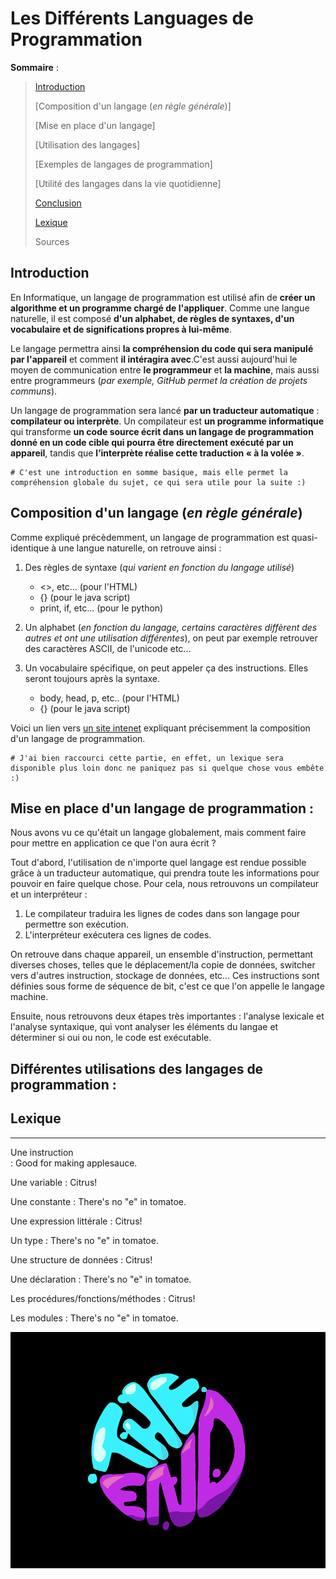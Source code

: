 Les Différents Languages de Programmation
==========================================


**Sommaire** :


> [Introduction](https://github.com/Noqs498/TP-Git/blob/master/les_différents_langages_de_programmation.md#introduction)
>
> [Composition d'un langage (*en règle générale*)]
>
> [Mise en place d'un langage]
>
> [Utilisation des langages]
>
> [Exemples de langages de programmation]
>
> [Utilité des langages dans la vie quotidienne]
>
> [Conclusion](https://github.com/Noqs498/TP-Git/blob/master/les_différents_langages_de_programmation.md#conclusion)
>
> [Lexique](https://github.com/Noqs498/TP-Git/blob/master/les_différents_langages_de_programmation.md#lexique)
>
> Sources


Introduction
------------

En Informatique, un langage de programmation est utilisé afin de **créer un algorithme et un programme chargé de l'appliquer**. Comme une langue naturelle, il est composé **d'un alphabet, de règles de syntaxes, d'un vocabulaire et de significations propres à lui-même**.

Le langage permettra ainsi **la compréhension du code qui sera manipulé par l'appareil** et comment **il intéragira avec**.C'est aussi aujourd'hui le moyen de communication entre **le programmeur** et **la machine**, mais aussi entre programmeurs (*par exemple, GitHub permet la création de projets communs*).

Un langage de programmation sera lancé **par un traducteur automatique** : **compilateur ou interprète**. Un compilateur est **un programme informatique** qui transforme **un code source écrit dans un langage de programmation donné en un code cible qui pourra être directement exécuté par un appareil**, tandis que **l’interprète réalise cette traduction « à la volée »**. 


    # C'est une introduction en somme basique, mais elle permet la compréhension globale du sujet, ce qui sera utile pour la suite :)

Composition d'un langage (*en règle générale*)
-----------------------------------------------

Comme expliqué précèdemment, un langage de programmation est quasi-identique à une langue naturelle, on retrouve ainsi :

 1. Des règles de syntaxe (*qui varient en fonction du langage utilisé*)
      * <>, etc... (pour l'HTML)
      * {} (pour le java script)
      * print, if, etc... (pour le python)

 2. Un alphabet (*en fonction du langage, certains caractères diffèrent des autres et ont une utilisation différentes*), on peut par exemple retrouver des caractères ASCII, de l'unicode etc...

 3. Un vocabulaire spécifique, on peut appeler ça des instructions. Elles seront toujours après la syntaxe.
      * body, head, p, etc.. (pour l'HTML)
      * {} (pour le java script)
     

Voici un lien vers [un site intenet](https://fr.wikipedia.org/wiki/Langage_de_programmation#Utilisation) expliquant précisemment la composition d'un langage de programmation.

    # J'ai bien raccourci cette partie, en effet, un lexique sera disponible plus loin donc ne paniquez pas si quelque chose vous embête :)


Mise en place d'un langage de programmation :
----------------------------------------------

Nous avons vu ce qu'était un langage globalement, mais comment faire pour mettre en application ce que l'on aura écrit ?

Tout d'abord, l'utilisation de n'importe quel langage est rendue possible grâce à un traducteur automatique, qui prendra toute les informations pour pouvoir en faire quelque chose.
Pour cela, nous retrouvons un compilateur et un interpréteur :
 
 1. Le compilateur traduira les lignes de codes dans son langage pour permettre son exécution.
 2. L'interpréteur exécutera ces lignes de codes.

On retrouve dans chaque appareil, un ensemble d'instruction, permettant diverses choses, telles que le déplacement/la copie de données, switcher vers d'autres instruction, stockage de données, etc... Ces instructions sont définies sous forme de séquence de bit, c'est ce que l'on appelle le langage machine.

Ensuite, nous retrouvons deux étapes très importantes : l'analyse lexicale et l'analyse syntaxique, qui vont analyser les éléments du langae et déterminer si oui ou non, le code est exécutable.



Différentes utilisations des langages de programmation :
----------------------------------------------------------




## Lexique

***

Une instruction                                                        
  : Good for making applesauce.                      

Une variable
  : Citrus!

Une constante
  : There's no "e" in tomatoe.

Une expression littérale
  : Citrus!

Un type
  : There's no "e" in tomatoe.

Une structure de données
  : Citrus!

Une déclaration
  : There's no "e" in tomatoe.

Les procédures/fonctions/méthodes
  : Citrus!

Les modules
  : There's no "e" in tomatoe.
  
 


![the end](https://github.com/Noqs498/TP-Git/blob/master/Image/gif_exemple.gif "The End")
